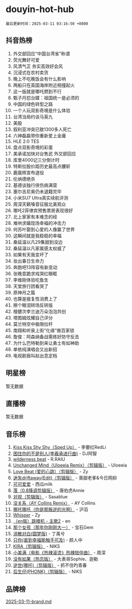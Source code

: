 # douyin-hot-hub

`最后更新时间：2025-03-11 03:16:50 +0800`

## 抖音热榜

1. 外交部回应“中国台湾省”称谓
1. 荧光舞好可爱
1. 风清气正 务实高效好会风
1. 沉浸式在农村卖货
1. 晚上不吃晚饭会有什么影响
1. 两船只在英国海岸附近相撞起火
1. 这一版就是哪吒燃到不行
1. 甄子丹怼台媒：祖国统一是必须的
1. 中国的绿色转型之路
1. 一个人玩双影奇境是什么体验
1. 台湾当局约谈马英九
1. 美股
1. 叙利亚冲突已致1300多人死亡
1. 六神磊磊带你重新爱上金庸
1. HLE 2:0 TES
1. 盘点双影奇境的彩蛋
1. 美承诺加快对台售武 外交部回应
1. 库里4000记三分倒计时
1. 特斯拉股价距历史最高点腰斩
1. 鹿晨辉宣布退役
1. 伦纳德绝杀
1. 基德谈独行侠伤病满营
1. 塞尔吉尼奥仍未退籍完毕
1. 小米SU7 Ultra真实续航评测
1. 周深天籁嗓音征服北美观众
1. 哪吒2菲律宾预售票房表现很好
1. 北上家家有本难念的经
1. 难哄求婚现场幸福的冲击力
1. 何苏叶娶到心爱的人像赢了世界
1. 这瞬间就是我稳稳的幸福
1. 桑延温以凡29集甜到没边
1. 桑延温以凡家属感太权威了
1. 如果有天我变坏了
1. 妆出春日生命力
1. 奔跑吧13阵容有新变动
1. 张晚意跪求戏哭红眼眶
1. 李维刚体验吃鱼生
1. 天堂旅行团看哭了
1. 原神月之篇
1. 也算是报复性消费上了
1. 擦个眼泪转场反转版
1. 檀健次李兰迪万朵泡泡共创
1. 塔图姆炫耀自己评分
1. 莫兰特空中极限拉杆
1. 南翔和听泉上街“化缘”做百家锁
1. 詹俊：阿森纳备战需练好防守反击
1. 为什么巴特勒到来让勇士有如神助
1. 单依纯演唱会又出新招
1. 电视剧我叫赵出息定档

## 明星榜

暂无数据

## 直播榜

暂无数据

## 音乐榜

1. [Kiss Kiss Shy Shy（Sped Up）](https://sf3-cdn-tos.douyinstatic.com/obj/tos-cn-ve-2774/oYpXDAeGgQK0zfPaji7iKUixpCXFGILeLGmvYA) - 李要红RedLi
1. [困住你的不是别人(李羲承进行曲)](https://sf3-cdn-tos.douyinstatic.com/obj/tos-cn-ve-2774/okWrrVL1iQGZbfHVeCPAe7IaerYfM2jEQi5mNI) - DJ阿智
1. [wilderness beat](https://sf3-cdn-tos.douyinstatic.com/obj/tos-cn-ve-2774/o0oBmODSFCpfFdLRGzAAFC2ah9AIMEQfAOueVE) - R.RAIU
1. [Unchanged Mind（Uloeeia Remix）（剪辑版）](https://sf3-cdn-tos.douyinstatic.com/obj/tos-cn-ve-2774/oIHYu1YfsziJqmggAqBsXOiiI2Y1QB6I61RsMW) - Uloeeia
1. [Love Beat  (爱的心跳）（剪辑版）](https://sf3-cdn-tos.douyinstatic.com/obj/tos-cn-ve-2774/oUlARwvEINIisZ9nCnKMZiYFGfCCYLtDADDBge) - Zy
1. [迷失driftaway(Edit)（剪辑版）](https://sf3-cdn-tos.douyinstatic.com/obj/tos-cn-ve-2774/ogaa1xGNeFO6FCaMgO8PzzAceEI4fBLDMi15H3) - 喪甜老爹&今日网抑
1. [可可爱爱](https://sf3-cdn-tos.douyinstatic.com/obj/tos-cn-ve-2774/0deb1e75aea643b9927ba26aaafa29dd) - 西瓜milk
1. [落（0.8降调剪辑版）](https://sf3-cdn-tos.douyinstatic.com/obj/tos-cn-ve-2774/ociN0WUv3APijBYr6DUmAHmdkZ5MjM6gIF3iA) - 唐伯虎Annie
1. [对视（剪辑版）](https://sf3-cdn-tos.douyinstatic.com/obj/tos-cn-ve-2774/ogKtIhiB0WfAa18F9z3uWODMtZi2ysB1VuAIsQ) - Sasablue
1. [没关系（AY Collins Remix）](https://sf3-cdn-tos.douyinstatic.com/obj/tos-cn-ve-2774/oIBbI5Ghw4zdUCQMJrDEFaAQilZP3EIDSi7MW) - AY Collins
1. [哪吒哪吒（你是那叛逆的光啊）](https://sf3-cdn-tos.douyinstatic.com/obj/tos-cn-ve-2774/oUkQCgCDnBanFehFEFQDxCQntAOIfp9gyZYFVo) - 沪滔
1. [Whisper](https://sf3-cdn-tos.douyinstatic.com/obj/tos-cn-ve-2774/oEeYKDxIDCFuArkftgkGqCnG7xZtRC2rEMKBQi) - Zy
1. [（en版）跳楼机 - 主歌2](https://sf3-cdn-tos.douyinstatic.com/obj/tos-cn-ve-2774/oklN6GvgQ2L8DpPeaAGf1gPeyKzjXFwHIwoCZv) - en
1. [那个女孩（那年你刚刚大一）](https://sf3-cdn-tos.douyinstatic.com/obj/tos-cn-ve-2774/o4IZw7TlivwiBBBMA2rIgWrGNIrjFroh6bPqQ) - 宝石Gem
1. [消散对白(圆梦版)](https://sf5-hl-cdn-tos.douyinstatic.com/obj/tos-cn-ve-2774/og4jB5I5IizzoZVAAAzWgBMAsMDWoArfwBOiFs) - 丁禹兮
1. [只你(直到幸福能触手可及)](https://sf3-cdn-tos.douyinstatic.com/obj/tos-cn-ve-2774/o0lBkRDzFTeaVSUz3ZZSCBVtZ5DIMQGfgmEAuE) - 颜人中
1. [KIRA（剪辑版）](https://sf5-hl-cdn-tos.douyinstatic.com/obj/tos-cn-ve-2774/o0Bq3TvdHqOfzihWrHyABMociuMA3Inwsbx9Wi) - NIKS
1. [小美满（电影《热辣滚烫》热辣陪伴曲）](https://sf3-cdn-tos.douyinstatic.com/obj/tos-cn-ve-2774/o0GAn2lSgfZIDUgtevCGDQYnFg4CwnrBaxbTZL) - 周深
1. [没有如果（热恋版）](https://sf3-cdn-tos.douyinstatic.com/obj/tos-cn-ve-2774/o4iETqbxIThtCXlBeV0DfAhZsbCFGhagYupnMx) - 大表哥Sophie、迦勒
1. [逆世(哪吒)（剪辑版）](https://sf3-cdn-tos.douyinstatic.com/obj/tos-cn-ve-2774/oMIEZAfEogrLnzfDWMBiZKCWuXIUFLtRDsOFWs) - 抓不住旳青春
1. [后生仔(PHONK)（剪辑版）](https://sf3-cdn-tos.douyinstatic.com/obj/tos-cn-ve-2774/o0TzmfumdQAJ1aGG9F5LfTXIYeGcqYKRPAeFdJ) - NIKS

## 品牌榜

[2025-03-11-brand.md](2025-03-11-brand.md)
